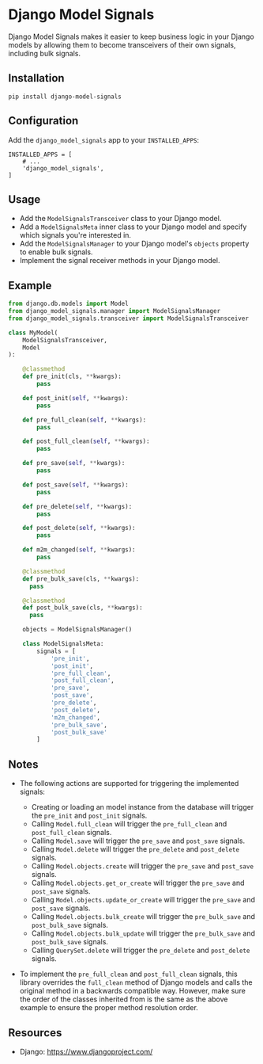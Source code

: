 # Django Model Signals

Django Model Signals makes it easier to keep business logic in your Django
models by allowing them to become transceivers of their own signals, including
bulk signals.

## Installation

```
pip install django-model-signals
```

## Configuration

Add the `django_model_signals` app to your `INSTALLED_APPS`:
```
INSTALLED_APPS = [
    # ...
    'django_model_signals',
]
```

## Usage

- Add the `ModelSignalsTransceiver` class to your Django model.
- Add a `ModelSignalsMeta` inner class to your Django model and specify which
signals you're interested in.
- Add the `ModelSignalsManager` to your Django model's `objects` property to
enable bulk signals.
- Implement the signal receiver methods in your Django model.


## Example
```python
from django.db.models import Model
from django_model_signals.manager import ModelSignalsManager
from django_model_signals.transceiver import ModelSignalsTransceiver

class MyModel(
    ModelSignalsTransceiver,
    Model
):

    @classmethod
    def pre_init(cls, **kwargs):
        pass

    def post_init(self, **kwargs):
        pass

    def pre_full_clean(self, **kwargs):
        pass

    def post_full_clean(self, **kwargs):
        pass

    def pre_save(self, **kwargs):
        pass

    def post_save(self, **kwargs):
        pass

    def pre_delete(self, **kwargs):
        pass

    def post_delete(self, **kwargs):
        pass

    def m2m_changed(self, **kwargs):
        pass

    @classmethod
    def pre_bulk_save(cls, **kwargs):
      pass

    @classmethod
    def post_bulk_save(cls, **kwargs):
      pass

    objects = ModelSignalsManager()

    class ModelSignalsMeta:
        signals = [
            'pre_init',
            'post_init',
            'pre_full_clean',
            'post_full_clean',
            'pre_save',
            'post_save',
            'pre_delete',
            'post_delete',
            'm2m_changed',
            'pre_bulk_save',
            'post_bulk_save'
        ]
```

## Notes

- The following actions are supported for triggering the implemented signals:
  - Creating or loading an model instance from the database will trigger the `pre_init` and `post_init` signals.
  - Calling `Model.full_clean` will trigger the `pre_full_clean` and `post_full_clean` signals.
  - Calling `Model.save` will trigger the `pre_save` and `post_save` signals.
  - Calling `Model.delete` will trigger the `pre_delete` and `post_delete` signals.
  - Calling `Model.objects.create` will trigger the `pre_save` and `post_save` signals.
  - Calling `Model.objects.get_or_create` will trigger the `pre_save` and `post_save` signals.
  - Calling `Model.objects.update_or_create` will trigger the `pre_save` and `post_save` signals.
  - Calling `Model.objects.bulk_create` will trigger the `pre_bulk_save` and `post_bulk_save` signals.
  - Calling `Model.objects.bulk_update` will trigger the `pre_bulk_save` and `post_bulk_save` signals.
  - Calling `QuerySet.delete` will trigger the `pre_delete` and `post_delete` signals.

- To implement the `pre_full_clean` and `post_full_clean` signals, this library
  overrides the `full_clean` method of Django models and calls the original
  method in a backwards compatible way. However, make sure the order of the
  classes inherited from is the same as the above example to ensure the proper
  method resolution order.

## Resources

- Django: https://www.djangoproject.com/
